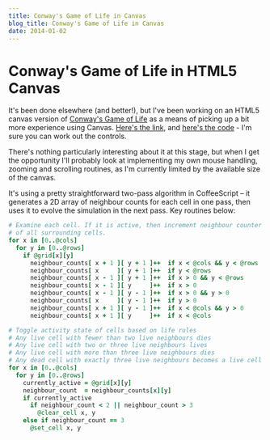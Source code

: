 ```yaml
---
title: Conway's Game of Life in Canvas
blog_title: Conway's Game of Life in Canvas
date: 2014-01-02
---
```


# Conway's Game of Life in HTML5 Canvas

It's been done elsewhere (and better!), but I've been working on an HTML5 canvas version of <a href='http://en.wikipedia.org/wiki/Conway%27s_Game_of_Life'>Conway's Game of Life</a> as a means of picking up a bit more experience using Canvas. [Here's the link](http://game-of-life.matt-m.co.uk), and [here's the code](https://github.com/mattmacleod/game_of_life) - I'm sure you can work out the controls.

There's nothing particularly interesting about it at this stage, but when I get the opportunity I'll probably look at implementing my own mouse handling, zooming and scrolling routines, as I'm currently limited by the available size of the canvas.

It's using a pretty straightforward two-pass algorithm in CoffeeScript – it generates a 2D array of neighbour counts for each cell in one pass, then uses it to evolve the simulation in the next pass. Key routines below:

~~~~ ruby
# Examine each cell. If it is active, then increment neighbour counter
# of all surrounding cells.
for x in [0..@cols]
  for y in [0..@rows]
    if @grid[x][y]
      neighbour_counts[ x + 1 ][ y + 1 ]++  if x < @cols && y < @rows
      neighbour_counts[ x     ][ y + 1 ]++  if y < @rows
      neighbour_counts[ x - 1 ][ y + 1 ]++  if x > 0 && y < @rows
      neighbour_counts[ x - 1 ][ y     ]++  if x > 0
      neighbour_counts[ x - 1 ][ y - 1 ]++  if x > 0 && y > 0
      neighbour_counts[ x     ][ y - 1 ]++  if y > 0
      neighbour_counts[ x + 1 ][ y - 1 ]++  if x < @cols && y > 0
      neighbour_counts[ x + 1 ][ y     ]++  if x < @cols

# Toggle activity state of cells based on life rules
# Any live cell with fewer than two live neighbours dies
# Any live cell with two or three live neighbours lives
# Any live cell with more than three live neighbours dies
# Any dead cell with exactly three live neighbours becomes a live cell
for x in [0..@cols]
  for y in [0..@rows]
    currently_active = @grid[x][y]
    neighbour_count  = neighbour_counts[x][y]
    if currently_active
      if neighbour_count < 2 || neighbour_count > 3
        @clear_cell x, y
    else if neighbour_count == 3
      @set_cell x, y
~~~~
